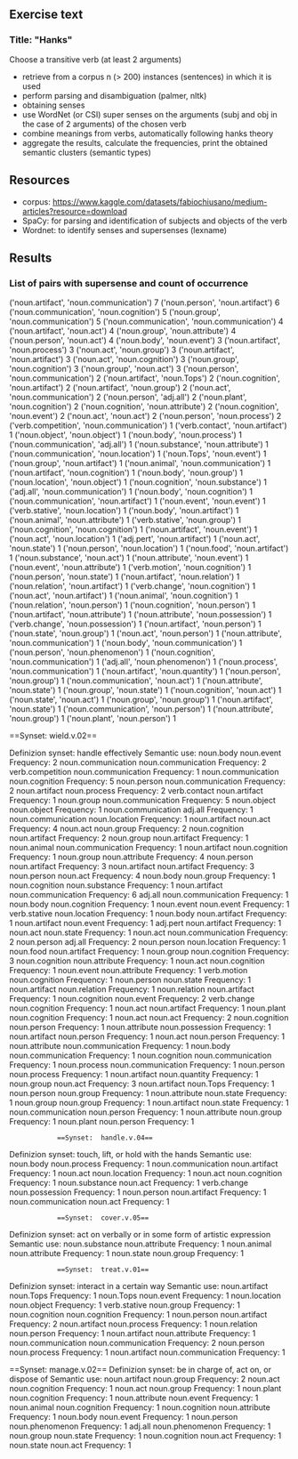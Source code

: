 ## Exercise text

### Title: "Hanks"

Choose a transitive verb (at least 2 arguments)
- retrieve from a corpus n (> 200) instances (sentences) in which it is used
- perform parsing and disambiguation (palmer, nltk)
- obtaining senses 
- use WordNet (or CSI) super senses on the arguments (subj and obj in the case of 2 arguments) of the chosen verb
- combine meanings from verbs, automatically following hanks theory
- aggregate the results, calculate the frequencies, print the obtained semantic clusters (semantic types)


## Resources

- corpus: https://www.kaggle.com/datasets/fabiochiusano/medium-articles?resource=download
- SpaCy: for parsing and identification of subjects and objects of the verb
- Wordnet: to identify senses and supersenses (lexname)

## Results 

### List of pairs with supersense and count of occurrence

('noun.artifact', 'noun.communication') 7
('noun.person', 'noun.artifact') 6
('noun.communication', 'noun.cognition') 5
('noun.group', 'noun.communication') 5
('noun.communication', 'noun.communication') 4
('noun.artifact', 'noun.act') 4
('noun.group', 'noun.attribute') 4
('noun.person', 'noun.act') 4
('noun.body', 'noun.event') 3
('noun.artifact', 'noun.process') 3
('noun.act', 'noun.group') 3
('noun.artifact', 'noun.artifact') 3
('noun.act', 'noun.cognition') 3
('noun.group', 'noun.cognition') 3
('noun.group', 'noun.act') 3
('noun.person', 'noun.communication') 2
('noun.artifact', 'noun.Tops') 2
('noun.cognition', 'noun.artifact') 2
('noun.artifact', 'noun.group') 2
('noun.act', 'noun.communication') 2
('noun.person', 'adj.all') 2
('noun.plant', 'noun.cognition') 2
('noun.cognition', 'noun.attribute') 2
('noun.cognition', 'noun.event') 2
('noun.act', 'noun.act') 2
('noun.person', 'noun.process') 2
('verb.competition', 'noun.communication') 1
('verb.contact', 'noun.artifact') 1
('noun.object', 'noun.object') 1
('noun.body', 'noun.process') 1
('noun.communication', 'adj.all') 1
('noun.substance', 'noun.attribute') 1
('noun.communication', 'noun.location') 1
('noun.Tops', 'noun.event') 1
('noun.group', 'noun.artifact') 1
('noun.animal', 'noun.communication') 1
('noun.artifact', 'noun.cognition') 1
('noun.body', 'noun.group') 1
('noun.location', 'noun.object') 1
('noun.cognition', 'noun.substance') 1
('adj.all', 'noun.communication') 1
('noun.body', 'noun.cognition') 1
('noun.communication', 'noun.artifact') 1
('noun.event', 'noun.event') 1
('verb.stative', 'noun.location') 1
('noun.body', 'noun.artifact') 1
('noun.animal', 'noun.attribute') 1
('verb.stative', 'noun.group') 1
('noun.cognition', 'noun.cognition') 1
('noun.artifact', 'noun.event') 1
('noun.act', 'noun.location') 1
('adj.pert', 'noun.artifact') 1
('noun.act', 'noun.state') 1
('noun.person', 'noun.location') 1
('noun.food', 'noun.artifact') 1
('noun.substance', 'noun.act') 1
('noun.attribute', 'noun.event') 1
('noun.event', 'noun.attribute') 1
('verb.motion', 'noun.cognition') 1
('noun.person', 'noun.state') 1
('noun.artifact', 'noun.relation') 1
('noun.relation', 'noun.artifact') 1
('verb.change', 'noun.cognition') 1
('noun.act', 'noun.artifact') 1
('noun.animal', 'noun.cognition') 1
('noun.relation', 'noun.person') 1
('noun.cognition', 'noun.person') 1
('noun.artifact', 'noun.attribute') 1
('noun.attribute', 'noun.possession') 1
('verb.change', 'noun.possession') 1
('noun.artifact', 'noun.person') 1
('noun.state', 'noun.group') 1
('noun.act', 'noun.person') 1
('noun.attribute', 'noun.communication') 1
('noun.body', 'noun.communication') 1
('noun.person', 'noun.phenomenon') 1
('noun.cognition', 'noun.communication') 1
('adj.all', 'noun.phenomenon') 1
('noun.process', 'noun.communication') 1
('noun.artifact', 'noun.quantity') 1
('noun.person', 'noun.group') 1
('noun.communication', 'noun.act') 1
('noun.attribute', 'noun.state') 1
('noun.group', 'noun.state') 1
('noun.cognition', 'noun.act') 1
('noun.state', 'noun.act') 1
('noun.group', 'noun.group') 1
('noun.artifact', 'noun.state') 1
('noun.communication', 'noun.person') 1
('noun.attribute', 'noun.group') 1
('noun.plant', 'noun.person') 1



==Synset:  wield.v.02==

Definizion synset:  handle effectively
Semantic use:
noun.body noun.event
Frequency:  2
noun.communication noun.communication
Frequency:  2
verb.competition noun.communication
Frequency:  1
noun.communication noun.cognition
Frequency:  5
noun.person noun.communication
Frequency:  2
noun.artifact noun.process
Frequency:  2
verb.contact noun.artifact
Frequency:  1
noun.group noun.communication
Frequency:  5
noun.object noun.object
Frequency:  1
noun.communication adj.all
Frequency:  1
noun.communication noun.location
Frequency:  1
noun.artifact noun.act
Frequency:  4
noun.act noun.group
Frequency:  2
noun.cognition noun.artifact
Frequency:  2
noun.group noun.artifact
Frequency:  1
noun.animal noun.communication
Frequency:  1
noun.artifact noun.cognition
Frequency:  1
noun.group noun.attribute
Frequency:  4
noun.person noun.artifact
Frequency:  3
noun.artifact noun.artifact
Frequency:  3
noun.person noun.act
Frequency:  4
noun.body noun.group
Frequency:  1
noun.cognition noun.substance
Frequency:  1
noun.artifact noun.communication
Frequency:  6
adj.all noun.communication
Frequency:  1
noun.body noun.cognition
Frequency:  1
noun.event noun.event
Frequency:  1
verb.stative noun.location
Frequency:  1
noun.body noun.artifact
Frequency:  1
noun.artifact noun.event
Frequency:  1
adj.pert noun.artifact
Frequency:  1
noun.act noun.state
Frequency:  1
noun.act noun.communication
Frequency:  2
noun.person adj.all
Frequency:  2
noun.person noun.location
Frequency:  1
noun.food noun.artifact
Frequency:  1
noun.group noun.cognition
Frequency:  3
noun.cognition noun.attribute
Frequency:  1
noun.act noun.cognition
Frequency:  1
noun.event noun.attribute
Frequency:  1
verb.motion noun.cognition
Frequency:  1
noun.person noun.state
Frequency:  1
noun.artifact noun.relation
Frequency:  1
noun.relation noun.artifact
Frequency:  1
noun.cognition noun.event
Frequency:  2
verb.change noun.cognition
Frequency:  1
noun.act noun.artifact
Frequency:  1
noun.plant noun.cognition
Frequency:  1
noun.act noun.act
Frequency:  2
noun.cognition noun.person
Frequency:  1
noun.attribute noun.possession
Frequency:  1
noun.artifact noun.person
Frequency:  1
noun.act noun.person
Frequency:  1
noun.attribute noun.communication
Frequency:  1
noun.body noun.communication 
Frequency:  1
noun.cognition noun.communication
Frequency:  1
noun.process noun.communication
Frequency:  1
noun.person noun.process
Frequency:  1
noun.artifact noun.quantity
Frequency:  1
noun.group noun.act
Frequency:  3
noun.artifact noun.Tops
Frequency:  1
noun.person noun.group
Frequency:  1
noun.attribute noun.state
Frequency:  1
noun.group noun.group
Frequency:  1
noun.artifact noun.state
Frequency:  1
noun.communication noun.person
Frequency:  1
noun.attribute noun.group
Frequency:  1
noun.plant noun.person
Frequency:  1



                ==Synset:  handle.v.04==
Definizion synset:  touch, lift, or hold with the hands
Semantic use:
noun.body noun.process
Frequency:  1
noun.communication noun.artifact
Frequency:  1
noun.act noun.location
Frequency:  1
noun.act noun.cognition
Frequency:  1
noun.substance noun.act
Frequency:  1
verb.change noun.possession
Frequency:  1
noun.person noun.artifact
Frequency:  1
noun.communication noun.act
Frequency:  1



                ==Synset:  cover.v.05==
Definizion synset:  act on verbally or in some form of artistic expression
Semantic use:
noun.substance noun.attribute
Frequency:  1
noun.animal noun.attribute
Frequency:  1
noun.state noun.group
Frequency:  1



                ==Synset:  treat.v.01==
Definizion synset:  interact in a certain way
Semantic use:
noun.artifact noun.Tops
Frequency:  1
noun.Tops noun.event
Frequency:  1
noun.location noun.object
Frequency:  1
verb.stative noun.group
Frequency:  1
noun.cognition noun.cognition
Frequency:  1
noun.person noun.artifact
Frequency:  2
noun.artifact noun.process
Frequency:  1
noun.relation noun.person
Frequency:  1
noun.artifact noun.attribute
Frequency:  1
noun.communication noun.communication
Frequency:  2
noun.person noun.process
Frequency:  1
noun.artifact noun.communication
Frequency:  1



==Synset:  manage.v.02==
Definizion synset:  be in charge of, act on, or dispose of
Semantic use:
noun.artifact noun.group
Frequency:  2
noun.act noun.cognition
Frequency:  1
noun.act noun.group
Frequency:  1
noun.plant noun.cognition
Frequency:  1
noun.attribute noun.event
Frequency:  1
noun.animal noun.cognition
Frequency:  1
noun.cognition noun.attribute
Frequency:  1
noun.body noun.event
Frequency:  1
noun.person noun.phenomenon
Frequency:  1
adj.all noun.phenomenon
Frequency:  1
noun.group noun.state
Frequency:  1
noun.cognition noun.act
Frequency:  1
noun.state noun.act
Frequency:  1